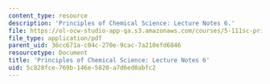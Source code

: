 ```yaml
---
content_type: resource
description: 'Principles of Chemical Science: Lecture Notes 6.'
file: https://ol-ocw-studio-app-qa.s3.amazonaws.com/courses/5-111sc-principles-of-chemical-science-fall-2014/5c828fce769b146e5820a7d6ed0abfc2_MIT5_111F14_Lec6.pdf
file_type: application/pdf
parent_uid: 36cc671a-c04c-270e-9cac-7a210efd6846
resourcetype: Document
title: 'Principles of Chemical Science: Lecture Notes 6'
uid: 5c828fce-769b-146e-5820-a7d6ed0abfc2
---
```

